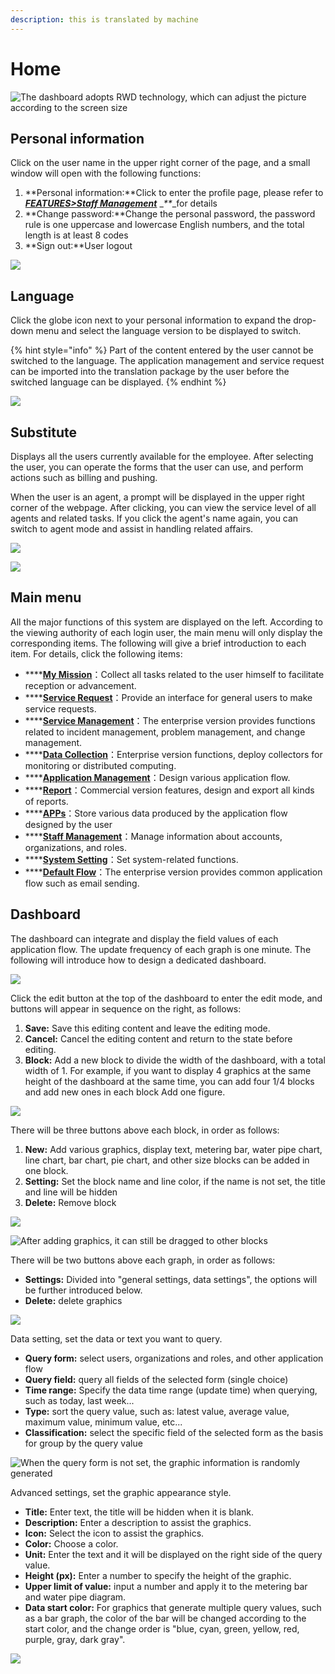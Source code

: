```yaml
---
description: this is translated by machine
---
```


# Home

![The dashboard adopts RWD technology, which can adjust the picture according to the screen size](../.gitbook/assets/pic001.jpg)

## Personal information

Click on the user name in the upper right corner of the page, and a small window will open with the following functions:

1. **Personal information:**Click to enter the profile page, please refer to[ _**FEATURES&gt;Staff Management**_](8.md#user-management) \__\*\*_\_for details
2. **Change password:**Change the personal password, the password rule is one uppercase and lowercase English numbers, and the total length is at least 8 codes
3. **Sign out:**User logout

![](../.gitbook/assets/pic003%20%281%29.jpg)

## Language

Click the globe icon next to your personal information to expand the drop-down menu and select the language version to be displayed to switch.

{% hint style="info" %}
Part of the content entered by the user cannot be switched to the language. The application management and service request can be imported into the translation package by the user before the switched language can be displayed.
{% endhint %}

![](../.gitbook/assets/image%20%2835%29.png)

## Substitute

Displays all the users currently available for the employee. After selecting the user, you can operate the forms that the user can use, and perform actions such as billing and pushing.

When the user is an agent, a prompt will be displayed in the upper right corner of the webpage. After clicking, you can view the service level of all agents and related tasks. If you click the agent's name again, you can switch to agent mode and assist in handling related affairs.

![](../.gitbook/assets/tu-pian-%20%2825%29.png)

![](../.gitbook/assets/image%20%2829%29.png)

## Main menu

All the major functions of this system are displayed on the left. According to the viewing authority of each login user, the main menu will only display the corresponding items. The following will give a brief introduction to each item. For details, click the following items:

* \*\*\*\*[**My Mission**](2.md)：Collect all tasks related to the user himself to facilitate reception or advancement.
* \*\*\*\*[**Service Request**](3.md)：Provide an interface for general users to make service requests.
* \*\*\*\*[**Service Management**](4.md)：The enterprise version provides functions related to incident management, problem management, and change management.
* \*\*\*\*[**Data Collection**](5.md)：Enterprise version functions, deploy collectors for monitoring or distributed computing.
* \*\*\*\*[**Application Management**](6.md)：Design various application flow.
* \*\*\*\*[**Report**](bao-biao.md)：Commercial version features, design and export all kinds of reports.
* \*\*\*\*[**APPs**](7.md)：Store various data produced by the application flow designed by the user
* \*\*\*\*[**Staff Management**](8.md)：Manage information about accounts, organizations, and roles.
* \*\*\*\*[**System Setting**](9.md)：Set system-related functions.
* \*\*\*\*[**Default Flow**](10.md)：The enterprise version provides common application flow such as email sending.

## Dashboard

The dashboard can integrate and display the field values of each application flow. The update frequency of each graph is one minute. The following will introduce how to design a dedicated dashboard.

![](../.gitbook/assets/pic001.jpg)

Click the edit button at the top of the dashboard to enter the edit mode, and buttons will appear in sequence on the right, as follows:

1. **Save:** Save this editing content and leave the editing mode.
2. **Cancel:** Cancel the editing content and return to the state before editing.
3. **Block:** Add a new block to divide the width of the dashboard, with a total width of 1. For example, if you want to display 4 graphics at the same height of the dashboard at the same time, you can add four 1/4 blocks and add new ones in each block Add one figure.

![](../.gitbook/assets/pic002%20%281%29.jpg)

There will be three buttons above each block, in order as follows:

1. **New:** Add various graphics, display text, metering bar, water pipe chart, line chart, bar chart, pie chart, and other size blocks can be added in one block.
2. **Setting:** Set the block name and line color, if the name is not set, the title and line will be hidden
3. **Delete:** Remove block

![](../.gitbook/assets/pic005%20%281%29.jpg)

![After adding graphics, it can still be dragged to other blocks](../.gitbook/assets/pic006.jpg)

There will be two buttons above each graph, in order as follows:

* **Settings:** Divided into "general settings, data settings", the options will be further introduced below.
* **Delete:** delete graphics

![](../.gitbook/assets/pic007%20%281%29.jpg)

Data setting, set the data or text you want to query.

* **Query form:** select users, organizations and roles, and other application flow
* **Query field:** query all fields of the selected form \(single choice\)
* **Time range:** Specify the data time range \(update time\) when querying, such as today, last week...
* **Type:** sort the query value, such as: latest value, average value, maximum value, minimum value, etc...
* **Classification:** select the specific field of the selected form as the basis for group by the query value

![When the query form is not set, the graphic information is randomly generated](../.gitbook/assets/pic008.jpg)

Advanced settings, set the graphic appearance style.

* **Title:** Enter text, the title will be hidden when it is blank.
* **Description:** Enter a description to assist the graphics.
* **Icon:** Select the icon to assist the graphics.
* **Color:** Choose a color.
* **Unit:** Enter the text and it will be displayed on the right side of the query value.
* **Height \(px\):** Enter a number to specify the height of the graphic. 
* **Upper limit of value:** input a number and apply it to the metering bar and water pipe diagram.
* **Data start color:** For graphics that generate multiple query values, such as a bar graph, the color of the bar will be changed according to the start color, and the change order is "blue, cyan, green, yellow, red, purple, gray, dark gray".

![](../.gitbook/assets/pic009.jpg)

